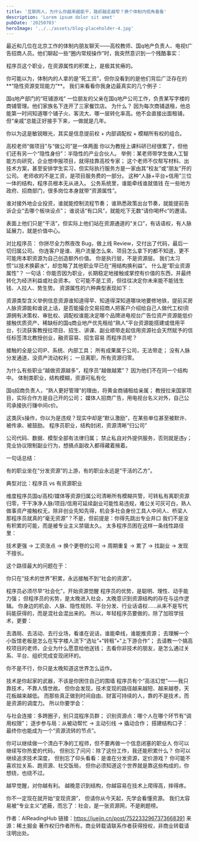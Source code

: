 ```yaml
---
title: '互联网人，为什么你越来越能干，路却越走越窄？换个体制内视角看看'
description: 'Lorem ipsum dolor sit amet'
pubDate: '20250703'
heroImage: '../../assets/blog-placeholder-4.jpg'
---
```


最近和几位在北京工作的体制内朋友聊天——高校教师、国q地产负责人、电视t广告招商人员。他们聊起一些“圈内常规操作”时，我突然意识到一个残酷事实：

程序员这个职业，在资源属性的积累上，是极其贫瘠的。

你可能以为，体制内的人拿的是“死工资”，但你没看到的是他们背后广泛存在的**“隐性资源变现能力”**。
我们来看看你我身边最真实的几个例子：

国q地产部门的“旺铺游戏”
一位朋友的父亲在国q地产公司工作，负责某写字楼的商铺管理。他们家族名下连开了三家餐饮店。
为什么？
因为每次商铺退租，他总能第一时间知道哪个铺子火、客流大、哪一层转化率高。他不会直接出面租铺，但“亲戚”总能正好接手下来，一做就是几年。

你以为这是敏锐眼光，其实是信息提前权 + 内部调配权 + 模糊所有权的组合。

高校老师“做项目”与“做公司”是一体两面
你以为教授上课科研已经很累了，但他们还有另一个“隐性身份”：半隐性的产业合伙人。
举例：某老师带学生做人工智能方向研究，企业想申报项目，就得挂靠高校专家；
这个老师不仅帮写材料、出技术方案，甚至安排学生实习，但实际执行服务方是一家由其“校友”或“朋友”开的公司。
老师收的不是工资，是项目服务费的一部分。
这种“人脉+平台+信用”三位一体的结构，程序员根本无从进入。
公务系统里，谁能牵线谁就值钱
在一些地方政府、招商部门，很多岗位本身就带“资源属性”。

谁对接外地企业投资，谁就能控制流程节奏；
谁熟悉政策出台节奏，就能提前告诉企业“去哪个板块设点”；
谁说话“有口风”，就能吃下无数“请你喝杯c”的邀请。

表面上他们只是“干活”，但实际上他们站在资源通道的“关口”，有话语权，有人脉延展力，就是价值中心。

对比程序员：
你拼尽全力熬夜改 Bug，做上线 Review，交付出了代码，最后一切归属公司。
你连客户是谁、用户流量怎么来、项目怎么拿下的都不知道，更不可能用本职资源为自己创造额外价值。
你是执行层，不是资源层。
我们太习惯“以技术换薪水”，却忽略了其他职业早已在“用结构换利益”。
什么是“职业资源属性”？
一句话：你能否因为职业，长期稳定地接触或掌控有价值的东西，并最终转化为经济利益或社会资本。
它可能不是工资，但往往决定你未来能不能钱生钱、人拉人、势生势。
资源属性的六种典型表现如下：








































资源类型含义举例信息资源谁知道得早、知道得深知道哪块地要修地铁，提前买房人脉资源能和谁说上话，是否能撮合交易招商人把客户介绍给自己人做代工权l资源拥有决策权、审批权、调配权谁能决定哪个品牌进电视台广告位资产资源能低价接触优质资产、稀缺标的国q商业地产优先租给“熟人”平台资源能搭建或借用平台，引流获客教授拉项目、招生、讲课、副业顺带走起信用资源社会天然赋予的信任标签清北教授创业，融资容易、招生容易
而程序员呢？

接触的全是公司IP、系统、内部工具；
所有成果属于公司，无法带走；
没有人脉分发通道，没资产流动权利；
一旦离职，所有资源归零。


为什么有些职业“越做资源越多”，程序员“越做越累”？
因为他们不在同一个结构中。
体制类职业，结构模糊，资源可私有化

国q招商负责人，“熟人更好管理”的理由，将黄金商铺租给亲属；
教授拉来国家项目，实际合作方是自己开的公司；
媒体人招商广告，用电视台名义对外，自己公司承接执行赚中间c价。

这类灰s操作，你以为是违规？现实中却是“默认激励”，在某些单位甚至被默许、被传承、被鼓励。
程序员职业，结构封闭，资源清晰“归公司”

公司代码、数据、模型全部有法律归属；
禁止私自对外提供服务，否则就是违y；
竞业协议限制副业行为，想搞点副收入都得藏着掖着。

一句话总结：

有的职业坐在“分发资源”的上游，有的职业永远是“干活的乙方”。

典型对比：程序员 vs 有资源职业



































维度程序员国q/高校/媒体等资源归属公司清晰所有模糊共管，可转私有离职资源归零，干干净净人脉/项目/信用可延续副业可能性易违规，难公关可灰可白，熟人做事资产接触权无，除非创业先知先得，机会多社会身份工具人中间人、桥梁人
那程序员就真的“毫无资源”？不是，但前提是：你得先跳出专业井口
我们不是没有积累的可能，而是被专业主义禁锢太久。
太多程序员困在这样一条线性路径里：

技术更强 → 工资涨点 → 换个更卷的公司 → 周期重复 → 累了 → 找副业 → 发现不擅长。

这个路径最大的问题在于：

你只在“技术的世界”积累，永远接触不到“社会的资源”。

程序员必须尽早“社会化”，开始资源觉醒
程序员的优势，是聪明、理性、动手能力强；
但程序员的劣势，是太晚进入社会，太晚意识到资源结构的存在与运作逻辑。
你身边的机会、人脉、隐性规则、平台分发、行业话语权……从来不是写代码能获得的，而是混社会混出来的。
所以，年轻程序员要做的，除了加班学技术，更要：

去酒局、去活动、去行业场，看谁在说话，谁能牵线，谁能推资源；
去理解一个小饭馆老板是怎么在写字楼人流下“选址”+“转租”+“上下游合作”；
去请教一个搞高校项目的老师，企业为什么愿意给他送钱；
去看你非技术的朋友，是怎么通过关系、平台、组织完成变现闭环的。


你不是不行，你只是太晚知道这世界怎么运作。

技术是你起家的武器，不该是你困住自己的围墙
程序员有个“高洁幻觉”——我只靠技术，不靠人情世故。
但你会发现，技术变现的路径越来越短、越来越卷，天花板越来越低。
而那些真正做到时间自由、财富可持续的人，靠的不是技术，而是资源的调度力。
所以你要学会：

与社会连接：多跨圈子，别只混程序员群；
识别资源点：哪个人在哪个环节有“调用权限”；
逐步参与局：从被动帮忙 → 主动引线 → 撬动合作；
搭建结构口子：最终你也能成为一个“资源流转的节点”。

你可以继续做一个清白干净的工程师，但不要再做一个信息闭塞的职业人
你可以继续写你热爱的代码，
但别忘了问问：除了这份工作，我还能积累什么？
你可以继续追求技术深度，
但别忘了仰头看看：是谁在分发资源，定价游戏？
你可能不喜欢拉关系、跑资源、社交饭局，
但你必须知道这个世界就是靠这些构成的，你想绕，也绕不过。

越早觉醒，对你越有利。
越晚意识到结构，你越容易在技术上爬得高，摔得疼。

你不一定现在就开始“变现资源”，
但请你从今天起，先学会看懂资源。
我们太容易被“专业主义”遮蔽，而忘了：社会，是一张资源网，不是刷题榜。

作者：AIReadingHub
链接：https://juejin.cn/post/7522332967373668391
来源：稀土掘金
著作权归作者所有。商业转载请联系作者获得授权，非商业转载请注明出处。